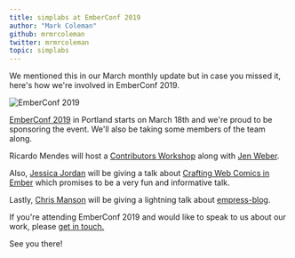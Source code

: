 ```yaml
---
title: simplabs at EmberConf 2019
author: "Mark Coleman"
github: mrmrcoleman
twitter: mrmrcoleman
topic: simplabs
---
```


We mentioned this in our March monthly update but in case you missed it, here's
how we're involved in EmberConf 2019.

<!--break-->

![EmberConf 2019](/assets/images/posts/2019-03-07-march-monthly-update/emberconf-logo.png)

[EmberConf 2019](https://emberconf.com/) in Portland starts on March 18th and
we're proud to be sponsoring the event. We'll also be taking some members of
the team along.

Ricardo Mendes will host a
[Contributors Workshop](https://emberconf.com/schedule.html#contributors-workshop)
along with [Jen Weber](https://twitter.com/jwwweber).

Also, [Jessica Jordan](https://twitter.com/jjordan_dev) will be giving a talk
about
[Crafting Web Comics in Ember](https://emberconf.com/speakers.html#jessica-jordan)
which promises to be a very fun and informative talk.

Lastly, [Chris Manson](https://twitter.com/real_ate) will be giving a lightning
talk about [empress-blog](https://github.com/empress/empress-blog).

If you're attending EmberConf 2019 and would like to speak to us about our 
work, please [get in touch.](https://simplabs.com/contact/index.html)

See you there!
